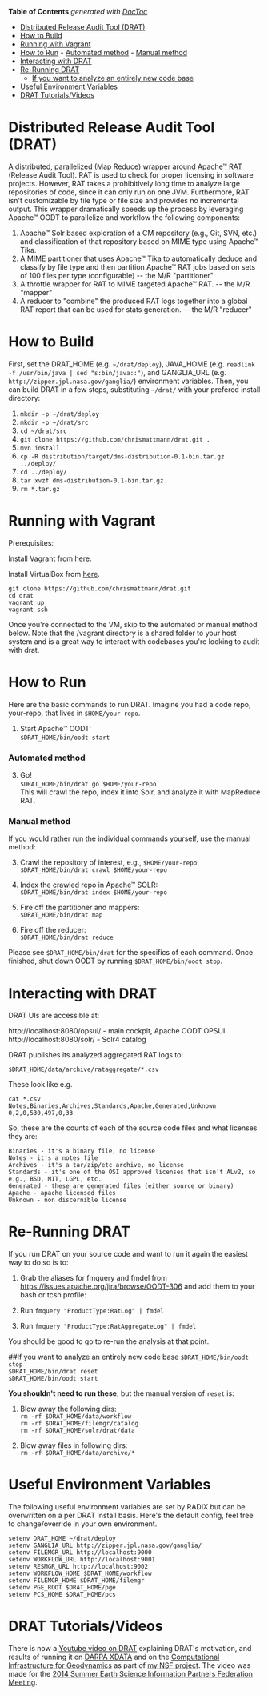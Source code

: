 **Table of Contents**  *generated with [DocToc](http://doctoc.herokuapp.com/)*

- [Distributed Release Audit Tool (DRAT)](#user-content-distributed-release-audit-tool-drat)
- [How to Build](#user-content-how-to-build)
- [Running with Vagrant](#user-content-running-with-vagrant)
- [How to Run](#user-content-how-to-run)
      - [Automated method](#user-content-automated-method)
      - [Manual method](#user-content-manual-method)
- [Interacting with DRAT](#user-content-interacting-with-drat)
- [Re-Running DRAT](#user-content-re-running-drat)
   - [If you want to analyze an entirely new code base](#user-content-if-you-want-to-analyze-an-entirely-new-code-base)
- [Useful Environment Variables](#user-content-useful-environment-variables)
- [DRAT Tutorials/Videos](#user-content-drat-tutorialsvideos)

Distributed Release Audit Tool (DRAT)
====

A distributed, parallelized (Map Reduce) wrapper around [Apache&trade; RAT](http://creadur.apache.org/rat/) (Release Audit Tool). RAT is used to check for proper licensing in software projects. However, RAT takes a prohibitively long time to analyze large repositories of code, since it can only run on one JVM. Furthermore, RAT isn't customizable by file type or file size and provides no incremental output. This wrapper dramatically speeds up the process by leveraging Apache&trade; OODT to parallelize and workflow the following components:

1. Apache&trade; Solr based exploration of a CM repository (e.g., Git, SVN, etc.) and classification of that repository based on MIME type using Apache&trade; Tika.
2. A MIME partitioner that uses Apache&trade; Tika to automatically deduce and classify by file type and then partition Apache&trade; RAT jobs based on sets of 100 files per type (configurable) -- the M/R "partitioner"
3. A throttle wrapper for RAT to MIME targeted Apache&trade; RAT. -- the M/R "mapper"
4. A reducer to "combine" the produced RAT logs together into a global RAT report that can be used for stats generation. -- the M/R "reducer"

How to Build
===
First, set the DRAT_HOME (e.g. `~/drat/deploy`), JAVA_HOME (e.g. `readlink -f /usr/bin/java | sed "s:bin/java::"`), and GANGLIA_URL (e.g. `http://zipper.jpl.nasa.gov/ganglia/`) environment variables. Then, you can build DRAT in a few steps, substituting `~/drat/` with your prefered install directory:

1. `mkdir -p ~/drat/deploy`
2. `mkdir -p ~/drat/src`
3. `cd ~/drat/src`
4. `git clone https://github.com/chrismattmann/drat.git .`
5. `mvn install`
6. `cp -R distribution/target/dms-distribution-0.1-bin.tar.gz ../deploy/`
7. `cd ../deploy/`
8. `tar xvzf dms-distribution-0.1-bin.tar.gz`
9. `rm *.tar.gz`

Running with Vagrant
===
Prerequisites:

Install Vagrant from [here](http://www.vagrantup.com/).

Install VirtualBox from [here](https://www.virtualbox.org/).

```
git clone https://github.com/chrismattmann/drat.git
cd drat
vagrant up
vagrant ssh
```

Once you're connected to the VM, skip to the automated or manual method below. Note that the /vagrant directory is a shared folder to your host system and is a great way to interact with codebases you're looking to audit with drat.

How to Run
===
Here are the basic commands to run DRAT. Imagine you had a code repo, your-repo, that lives in `$HOME/your-repo`.

1. Start Apache&trade; OODT:  
   `$DRAT_HOME/bin/oodt start`

### Automated method
3. Go!  
   `$DRAT_HOME/bin/drat go $HOME/your-repo`  
   This will crawl the repo, index it into Solr, and analyze it with MapReduce RAT.  

### Manual method
If you would rather run the individual commands yourself, use the manual method:

3. Crawl the repository of interest, e.g., `$HOME/your-repo`:  
   `$DRAT_HOME/bin/drat crawl $HOME/your-repo`

4. Index the crawled repo in Apache&trade; SOLR:  
   `$DRAT_HOME/bin/drat index $HOME/your-repo`

5. Fire off the partitioner and mappers:  
   `$DRAT_HOME/bin/drat map`

6. Fire off the reducer:  
   `$DRAT_HOME/bin/drat reduce`

Please see `$DRAT_HOME/bin/drat` for the specifics of each command. Once finished, shut down OODT by running `$DRAT_HOME/bin/oodt stop`.

Interacting with DRAT
==
DRAT UIs are accessible at:

http://localhost:8080/opsui/ - main cockpit, Apache OODT OPSUI  
http://localhost:8080/solr/ - Solr4 catalog  

DRAT publishes its analyzed aggregated RAT logs to:

`$DRAT_HOME/data/archive/rataggregate/*.csv`

These look like e.g.

```
cat *.csv
Notes,Binaries,Archives,Standards,Apache,Generated,Unknown
0,2,0,530,497,0,33
```

So, these are the counts of each of the source code files and what licenses they are:

```
Binaries - it's a binary file, no license
Notes - it's a notes file
Archives - it's a tar/zip/etc archive, no license
Standards - it's one of the OSI approved licenses that isn't ALv2, so e.g., BSD, MIT, LGPL, etc.
Generated - these are generated files (either source or binary)
Apache - apache licensed files
Unknown - non discernible license
```

Re-Running DRAT
==

If you run DRAT on your source code and want to run it again the easiest way to do so is to:

1. Grab the aliases for fmquery and fmdel from https://issues.apache.org/jira/browse/OODT-306 
   and add them to your bash or tcsh profile:  
   
2. Run 
   `fmquery "ProductType:RatLog" | fmdel`  

3. Run 
   `fmquery "ProductType:RatAggregateLog" | fmdel`  

You should be good to go to re-run the analysis at that point.

##If you want to analyze an entirely new code base
   `$DRAT_HOME/bin/oodt stop`  
   `$DRAT_HOME/bin/drat reset`  
   `$DRAT_HOME/bin/oodt start`

**You shouldn't need to run these**, but the manual version of `reset` is:

1. Blow away the following dirs:  
   `rm -rf $DRAT_HOME/data/workflow`  
   `rm -rf $DRAT_HOME/filemgr/catalog`  
   `rm -rf $DRAT_HOME/solr/drat/data`
   
2. Blow away files in following dirs:  
   `rm -rf $DRAT_HOME/data/archive/*`  

Useful Environment Variables
==
The following useful environment variables are set by RADIX but can be overwritten
on a per DRAT install basis. Here's the default config, feel free to change/override
in your own environment.

```
setenv DRAT_HOME ~/drat/deploy
setenv GANGLIA_URL http://zipper.jpl.nasa.gov/ganglia/
setenv FILEMGR_URL http://localhost:9000
setenv WORKFLOW_URL http://localhost:9001
setenv RESMGR_URL http://localhost:9002
setenv WORKFLOW_HOME $DRAT_HOME/workflow
setenv FILEMGR_HOME $DRAT_HOME/filemgr
setenv PGE_ROOT $DRAT_HOME/pge
setenv PCS_HOME $DRAT_HOME/pcs
```

DRAT Tutorials/Videos
===
There is now a [Youtube video on DRAT](https://www.youtube.com/watch?v=9w3fpnNWdIE) 
explaining DRAT's motivation, and results of running it on 
[DARPA XDATA](http://www.darpa.mil/Our_Work/I2O/Programs/XDATA.aspx) and on the 
[Computational Infrastructure for Geodynamics](http://www.geodynamics.org/cig/) as
part of [my NSF project](https://github.com/chrismattmann/earthcube/).
The video was made for the 
[2014 Summer Earth Science Information Partners Federation Meeting](http://commons.esipfed.org/2014SummerMeeting).
 
